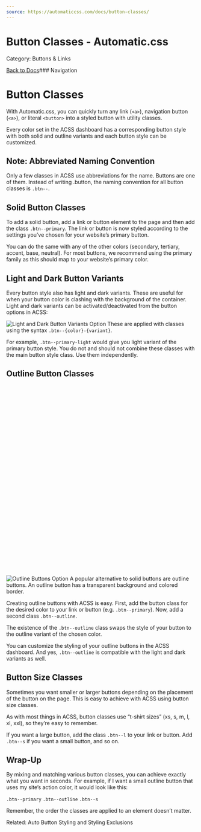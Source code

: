 ```yaml
---
source: https://automaticcss.com/docs/button-classes/
---
```


# Button Classes - Automatic.css

Category: Buttons & Links

[Back to Docs](https://automaticcss.com/docs)### Navigation

# Button Classes

With Automatic.css, you can quickly turn any link (`<a>`), navigation button (`<a>`), or literal `<button>` into a styled button with utility classes.

Every color set in the ACSS dashboard has a corresponding button style with both solid and outline variants and each button style can be customized.

## Note: Abbreviated Naming Convention

Only a few classes in ACSS use abbreviations for the name. Buttons are one of them. Instead of writing .button, the naming convention for all button classes is `.btn--`.

## Solid Button Classes

To add a solid button, add a link or button element to the page and then add the class `.btn--primary`. The link or button is now styled according to the settings you’ve chosen for your website’s primary button.

You can do the same with any of the other colors (secondary, tertiary, accent, base, neutral). For most buttons, we recommend using the primary family as this should map to your website’s primary color.

## Light and Dark Button Variants

Every button style also has light and dark variants. These are useful for when your button color is clashing with the background of the container. Light and dark variants can be activated/deactivated from the button options in ACSS:

![Light and Dark Button Variants Option](https://automaticcss.com/wp-content/uploads/buttons-light-dark-1024x1024.jpg)
These are applied with classes using the syntax `.btn--{color}-{variant}`.

For example, `.btn--primary-light` would give you light variant of the primary button style. You do not and should not combine these classes with the main button style class. Use them independently.

## Outline Button Classes

![Outline Buttons Option](data:image/svg+xml,%3Csvg%20xmlns='http://www.w3.org/2000/svg'%20width='1024'%20height='1024'%20viewBox='0%200%201024%201024'%3E%3C/svg%3E)![Outline Buttons Option](https://automaticcss.com/wp-content/uploads/buttons-outline-1024x1024.jpg)
A popular alternative to solid buttons are outline buttons. An outline button has a transparent background and colored border.

Creating outline buttons with ACSS is easy. First, add the button class for the desired color to your link or button (e.g. `.btn--primary`). Now, add a second class `.btn--outline`.

The existence of the `.btn--outline` class swaps the style of your button to the outline variant of the chosen color.

You can customize the styling of your outline buttons in the ACSS dashboard. And yes, `.btn--outline` is compatible with the light and dark variants as well.

## Button Size Classes

Sometimes you want smaller or larger buttons depending on the placement of the button on the page. This is easy to achieve with ACSS using button size classes.

As with most things in ACSS, button classes use “t-shirt sizes” (xs, s, m, l, xl, xxl), so they’re easy to remember.

If you want a large button, add the class `.btn--l` to your link or button. Add `.btn--s` if you want a small button, and so on.

## Wrap-Up

By mixing and matching various button classes, you can achieve exactly what you want in seconds. For example, if I want a small outline button that uses my site’s action color, it would look like this:

`.btn--primary` `.btn--outline` `.btn--s`

Remember, the order the classes are applied to an element doesn’t matter.

Related: Auto Button Styling and Styling Exclusions

